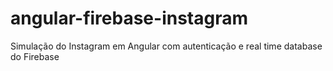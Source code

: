 # angular-firebase-instagram
Simulação do Instagram em Angular com autenticação e real time database do Firebase
